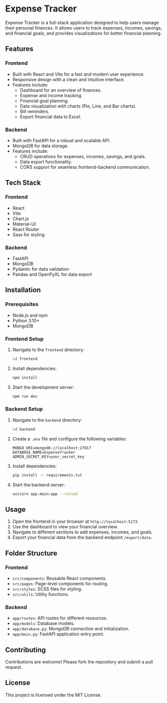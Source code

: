 # Expense Tracker

Expense Tracker is a full-stack application designed to help users manage their personal finances. It allows users to track expenses, incomes, savings, and financial goals, and provides visualizations for better financial planning.

## Features

### Frontend

- Built with React and Vite for a fast and modern user experience.
- Responsive design with a clean and intuitive interface.
- Features include:
  - Dashboard for an overview of finances.
  - Expense and income tracking.
  - Financial goal planning.
  - Data visualization with charts (Pie, Line, and Bar charts).
  - Bill reminders.
  - Export financial data to Excel.

### Backend

- Built with FastAPI for a robust and scalable API.
- MongoDB for data storage.
- Features include:
  - CRUD operations for expenses, incomes, savings, and goals.
  - Data export functionality.
  - CORS support for seamless frontend-backend communication.

## Tech Stack

### Frontend

- React
- Vite
- Chart.js
- Material-UI
- React Router
- Sass for styling

### Backend

- FastAPI
- MongoDB
- Pydantic for data validation
- Pandas and OpenPyXL for data export

## Installation

### Prerequisites

- Node.js and npm
- Python 3.10+
- MongoDB

### Frontend Setup

1. Navigate to the `frontend` directory:
   ```bash
   cd frontend
   ```
2. Install dependencies:
   ```bash
   npm install
   ```
3. Start the development server:
   ```bash
   npm run dev
   ```

### Backend Setup

1. Navigate to the `backend` directory:
   ```bash
   cd backend
   ```
2. Create a `.env` file and configure the following variables:
   ```env
   MONGO_URI=mongodb://localhost:27017
   DATABASE_NAME=ExpenseTracker
   ADMIN_SECRET_KEY=your_secret_key
   ```
3. Install dependencies:
   ```bash
   pip install -r requirements.txt
   ```
4. Start the backend server:
   ```bash
   uvicorn app.main:app --reload
   ```

## Usage

1. Open the frontend in your browser at `http://localhost:5173`.
2. Use the dashboard to view your financial overview.
3. Navigate to different sections to add expenses, incomes, and goals.
4. Export your financial data from the backend endpoint `/export/data`.

## Folder Structure

### Frontend

- `src/components`: Reusable React components.
- `src/pages`: Page-level components for routing.
- `src/styles`: SCSS files for styling.
- `src/utils`: Utility functions.

### Backend

- `app/routes`: API routes for different resources.
- `app/models`: Database models.
- `app/database.py`: MongoDB connection and initialization.
- `app/main.py`: FastAPI application entry point.

## Contributing

Contributions are welcome! Please fork the repository and submit a pull request.

## License

This project is licensed under the MIT License.
